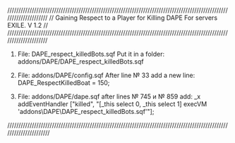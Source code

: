 /////////////////////////////////////////////////////////////////////////////////////////////////////////////////////
//                    Gaining Respect to a Player for Killing DAPE For servers EXILE. V 1.2                        //
/////////////////////////////////////////////////////////////////////////////////////////////////////////////////////
1. File: DAPE_respect_killedBots.sqf
   Put it in a folder: 
   addons/DAPE/DAPE_respect_killedBots.sqf
   
2. File: addons/DAPE/config.sqf
   After line № 33 add a new line: 
   DAPE_RespectKilledBoat = 150;
   
3. File: addons/DAPE/dape.sqf
   after lines № 745 и № 859 add:
   _x addEventHandler ["killed", "[_this select 0, _this select 1] execVM 'addons\DAPE\DAPE_respect_killedBots.sqf'"];
   
//////////////////////////////////////////////////////////////////////////////////////////////////////////////////////   
